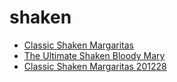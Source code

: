 # shaken

 * [Classic Shaken Margaritas](../../index/c/classic-shaken-margaritas-201228.json)
 * [The Ultimate Shaken Bloody Mary](../../index/t/the-ultimate-shaken-bloody-mary.json)
 * [Classic Shaken Margaritas 201228](../../index/c/classic-shaken-margaritas-201228.json)
